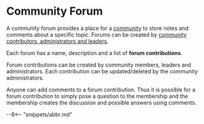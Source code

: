 <!-- SPDX-License-Identifier: CC-BY-4.0 -->
<!-- Copyright Contributors to the ODPi Egeria project. -->

# Community Forum

A community forum provides a place for a [community](community.md) to store notes and comments
about a specific topic.  Forums can be
created by [community contributors, administrators and leaders](community-roles.md).

Each forum has a name, description and a list of
**forum contributions**.
 
Forum contributions can be created by community members, leaders and administrators.
Each contribution can be updated/deleted by the community administrators.

Anyone can add comments to a forum contribution.  Thus it is
possible for a forum contribution to simply pose a question to the membership
and the membership creates the discussion and possible answers using comments.




--8<-- "snippets/abbr.md"